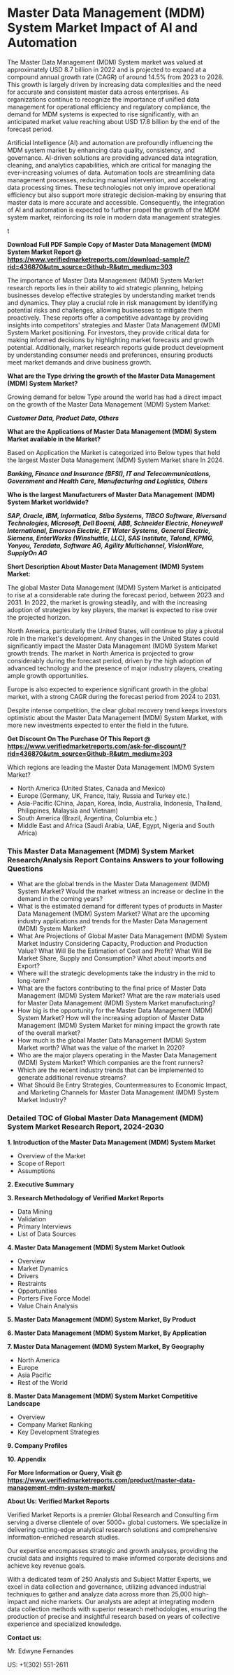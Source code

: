 <meta name="title" content="Global Master Data Management (MDM) System Market Impact of AI and Automation"><meta name="description" content="The Master Data Management (MDM) System market was valued at approximately USD 8.7 billion in 2022 and is projected to expand at a compound annual growth rate (CAGR) o"><meta name="title" content="Master Data Management (MDM) System Market Size, Share, Scope, Trends, Growth, Opportunities, Analysis, Forecast"><h1>Master Data Management (MDM) System Market Impact of AI and Automation</h1><p>The Master Data Management (MDM) System market was valued at approximately USD 8.7 billion in 2022 and is projected to expand at a compound annual growth rate (CAGR) of around 14.5% from 2023 to 2028. This growth is largely driven by increasing data complexities and the need for accurate and consistent master data across enterprises. As organizations continue to recognize the importance of unified data management for operational efficiency and regulatory compliance, the demand for MDM systems is expected to rise significantly, with an anticipated market value reaching about USD 17.8 billion by the end of the forecast period.</p><p>Artificial Intelligence (AI) and automation are profoundly influencing the MDM system market by enhancing data quality, consistency, and governance. AI-driven solutions are providing advanced data integration, cleaning, and analytics capabilities, which are critical for managing the ever-increasing volumes of data. Automation tools are streamlining data management processes, reducing manual intervention, and accelerating data processing times. These technologies not only improve operational efficiency but also support more strategic decision-making by ensuring that master data is more accurate and accessible. Consequently, the integration of AI and automation is expected to further propel the growth of the MDM system market, reinforcing its role in modern data management strategies.</p>t</p><p id="" class=""><strong>Download Full PDF Sample Copy of Master Data Management (MDM) System Market Report @ <a href="https://www.verifiedmarketreports.com/download-sample/?rid=436870&utm_source=Github-R&utm_medium=303" target="_blank">https://www.verifiedmarketreports.com/download-sample/?rid=436870&utm_source=Github-R&utm_medium=303</a></strong></p><p>The importance of&nbsp;Master Data Management (MDM) System Market research reports lies in their ability to aid strategic planning, helping businesses develop effective strategies by understanding market trends and dynamics. They play a crucial role in risk management by identifying potential risks and challenges, allowing businesses to mitigate them proactively. These reports offer a competitive advantage by providing insights into competitors' strategies and Master Data Management (MDM) System Market positioning. For investors, they provide critical data for making informed decisions by highlighting market forecasts and growth potential. Additionally, market research reports guide product development by understanding consumer needs and preferences, ensuring products meet market demands and drive business growth.</p><p><strong>What are the&nbsp;Type driving the growth of the Master Data Management (MDM) System Market?</strong></p><p id="" class="">Growing demand for below Type around the world has had a direct impact on the growth of the Master Data Management (MDM) System Market:</p><em><strong>Customer Data, Product Data, Others</strong></em></p><strong>What are the&nbsp;Applications&nbsp;of Master Data Management (MDM) System Market available in the Market?</strong></p><p id="" class="">Based on Application the Market is categorized into Below types that held the largest Master Data Management (MDM) System Market share In 2024.</p><em><strong>Banking, Finance and Insurance (BFSI), IT and Telecommunications, Government and Health Care, Manufacturing and Logistics, Others</strong></em></p><strong>Who is the largest Manufacturers of Master Data Management (MDM) System Market worldwide?</strong></p><p><em><strong>SAP, Oracle, IBM, Informatica, Stibo Systems, TIBCO Software, Riversand Technologies, Microsoft, Dell Boomi, ABB, Schneider Electric, Honeywell International, Emerson Electric, ET Water Systems, General Electric, Siemens, EnterWorks (Winshuttle, LLC), SAS Institute, Talend, KPMG, Yonyou, Teradata, Software AG, Agility Multichannel, VisionWare, SupplyOn AG</strong></em></p><p id="" class=""><strong>Short Description About Master Data Management (MDM) System Market:</strong></p><p>The global Master Data Management (MDM) System Market is anticipated to rise at a considerable rate during the forecast period, between 2023 and 2031. In 2022, the market is growing steadily, and with the increasing adoption of strategies by key players, the market is expected to rise over the projected horizon.</p><p>North America, particularly the United States, will continue to play a pivotal role in the market's development. Any changes in the United States could significantly impact the Master Data Management (MDM) System Market growth trends. The market in North America is projected to grow considerably during the forecast period, driven by the high adoption of advanced technology and the presence of major industry players, creating ample growth opportunities.</p><p>Europe is also expected to experience significant growth in the global market, with a strong CAGR during the forecast period from 2024 to 2031.</p><p>Despite intense competition, the clear global recovery trend keeps investors optimistic about the Master Data Management (MDM) System Market, with more new investments expected to enter the field in the future.</p><p id="" class=""><strong>Get Discount On The Purchase Of This Report @ <a href="https://www.verifiedmarketreports.com/ask-for-discount/?rid=436870&utm_source=Github-R&utm_medium=303" target="_blank">https://www.verifiedmarketreports.com/ask-for-discount/?rid=436870&utm_source=Github-R&utm_medium=303</a></strong></p>Which regions are leading the Master Data Management (MDM) System Market?</p><ul><li>North America (United States, Canada and Mexico)</li><li>Europe (Germany, UK, France, Italy, Russia and Turkey etc.)</li><li>Asia-Pacific (China, Japan, Korea, India, Australia, Indonesia, Thailand, Philippines, Malaysia and Vietnam)</li><li>South America (Brazil, Argentina, Columbia etc.)</li><li>Middle East and Africa (Saudi Arabia, UAE, Egypt, Nigeria and South Africa)</li></ul><h3 id="" class="">This Master Data Management (MDM) System Market Research/Analysis Report Contains Answers to your following Questions</h3><ul><li>What are the global trends in the Master Data Management (MDM) System Market? Would the market witness an increase or decline in the demand in the coming years?</li><li>What is the estimated demand for different types of products in Master Data Management (MDM) System Market? What are the upcoming industry applications and trends for the Master Data Management (MDM) System Market?</li><li>What Are Projections of Global Master Data Management (MDM) System Market Industry Considering Capacity, Production and Production Value? What Will Be the Estimation of Cost and Profit? What Will Be Market Share, Supply and Consumption? What about imports and Export?</li><li>Where will the strategic developments take the industry in the mid to long-term?</li><li>What are the factors contributing to the final price of Master Data Management (MDM) System Market? What are the raw materials used for Master Data Management (MDM) System Market manufacturing?</li><li>How big is the opportunity for the Master Data Management (MDM) System Market? How will the increasing adoption of Master Data Management (MDM) System Market for mining impact the growth rate of the overall market?</li><li>How much is the global Master Data Management (MDM) System Market worth? What was the value of the market In 2020?</li><li>Who are the major players operating in the Master Data Management (MDM) System Market? Which companies are the front runners?</li><li>Which are the recent industry trends that can be implemented to generate additional revenue streams?</li><li>What Should Be Entry Strategies, Countermeasures to Economic Impact, and Marketing Channels for Master Data Management (MDM) System Market Industry?</li></ul><h3 id="" class="">Detailed TOC of Global Master Data Management (MDM) System Market Research Report, 2024-2030</h3><p id="" class=""><strong>1. Introduction of the Master Data Management (MDM) System Market</strong></p><ul><li>Overview of the Market</li><li>Scope of Report</li><li>Assumptions</li></ul><p id="" class=""><strong>2. Executive Summary</strong></p><p id="" class=""><strong>3. Research Methodology of Verified Market Reports</strong></p><ul><li>Data Mining</li><li>Validation</li><li>Primary Interviews</li><li>List of Data Sources</li></ul><p id="" class=""><strong>4. Master Data Management (MDM) System Market Outlook</strong></p><ul><li>Overview</li><li>Market Dynamics</li><li>Drivers</li><li>Restraints</li><li>Opportunities</li><li>Porters Five Force Model</li><li>Value Chain Analysis</li></ul><p id="" class=""><strong>5. Master Data Management (MDM) System Market, By Product</strong></p><p id="" class=""><strong>6. Master Data Management (MDM) System Market, By Application</strong></p><p id="" class=""><strong>7. Master Data Management (MDM) System Market, By Geography</strong></p><ul><li>North America</li><li>Europe</li><li>Asia Pacific</li><li>Rest of the World</li></ul><p id="" class=""><strong>8. Master Data Management (MDM) System Market Competitive Landscape</strong></p><ul><li>Overview</li><li>Company Market Ranking</li><li>Key Development Strategies</li></ul><p id="" class=""><strong>9. Company Profiles</strong></p><p id="" class=""><strong>10. Appendix</strong></p><p id="" class=""><strong>For More Information or Query, Visit @ <a href="https://www.verifiedmarketreports.com/product/master-data-management-mdm-system-market/" target="_blank">https://www.verifiedmarketreports.com/product/master-data-management-mdm-system-market/</a></strong></p><p id="" class=""><strong>About Us: Verified Market Reports</strong></p><p id="" class="">Verified Market Reports is a premier Global Research and Consulting firm serving a diverse clientele of over 5000+ global customers. We specialize in delivering cutting-edge analytical research solutions and comprehensive information-enriched research studies.</p><p id="" class="">Our expertise encompasses strategic and growth analyses, providing the crucial data and insights required to make informed corporate decisions and achieve key revenue goals.</p><p id="" class="">With a dedicated team of 250 Analysts and Subject Matter Experts, we excel in data collection and governance, utilizing advanced industrial techniques to gather and analyze data across more than 25,000 high-impact and niche markets. Our analysts are adept at integrating modern data collection methods with superior research methodologies, ensuring the production of precise and insightful research based on years of collective experience and specialized knowledge.</p><p id="" class=""><strong>Contact us:</strong></p><p id="" class="">Mr. Edwyne Fernandes</p><p id="" class="">US: +1(302) 551-2611</p>